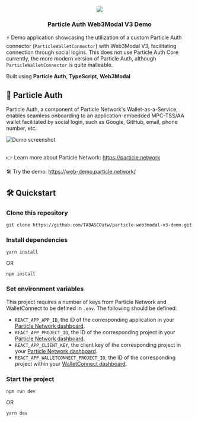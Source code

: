 <div align="center">
  <a href="https://particle.network/">
    <img src="https://i.imgur.com/xmdzXU4.png" />
  </a>
  <h3>
    Particle Auth Web3Modal V3 Demo
  </h3>
</div>

⚡️ Demo application showcasing the utilization of a custom Particle Auth connector (`ParticleWalletConnector`) with Web3Modal V3, facilitating connection through social logins. This does not use Particle Auth Core currently, the more modern version of Particle Auth, although `ParticleWalletConnector` is quite malleable. 

Built using **Particle Auth**, **TypeScript**, **Web3Modal**

## 🔑 Particle Auth
Particle Auth, a component of Particle Network's Wallet-as-a-Service, enables seamless onboarding to an application-embedded MPC-TSS/AA wallet facilitated by social login, such as Google, GitHub, email, phone number, etc.

![Demo screenshot](https://i.imgur.com/yb71b4F.png)

##

👉 Learn more about Particle Network: https://particle.network

🛠️ Try the demo: https://web-demo.particle.network/

## 🛠️ Quickstart

### Clone this repository
```
git clone https://github.com/TABASCOatw/particle-web3modal-v3-demo.git
```

### Install dependencies
```
yarn install
```
OR
```
npm install
```

### Set environment variables
This project requires a number of keys from Particle Network and WalletConnect to be defined in `.env`. The following should be defined:
- `REACT_APP_APP_ID`, the ID of the corresponding application in your [Particle Network dashboard](https://dashboard.particle.network/#/applications).
- `REACT_APP_PROJECT_ID`, the ID of the corresponding project in your [Particle Network dashboard](https://dashboard.particle.network/#/applications).
-  `REACT_APP_CLIENT_KEY`, the client key of the corresponding project in your [Particle Network dashboard](https://dashboard.particle.network/#/applications).
-  `REACT_APP_WALLETCONNECT_PROJECT_ID`, the ID of the corresponding project within your [WalletConnect dashboard](https://cloud.walletconnect.com).

### Start the project
```
npm run dev
```
OR
```
yarn dev
```
